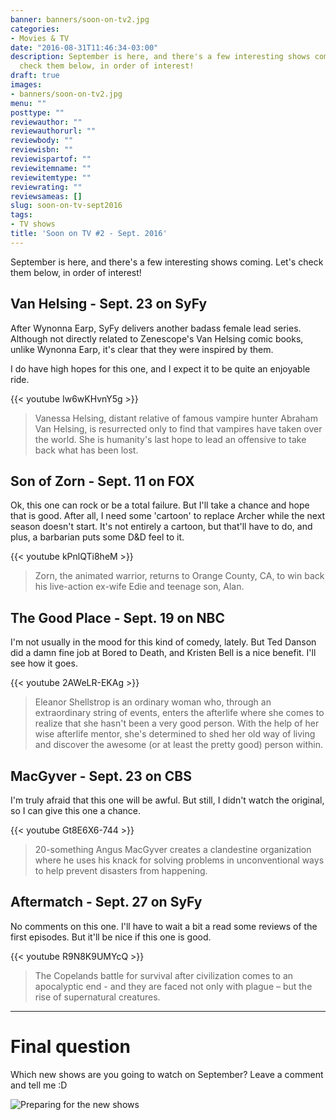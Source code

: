 ```yaml
---
banner: banners/soon-on-tv2.jpg
categories:
- Movies & TV
date: "2016-08-31T11:46:34-03:00"
description: September is here, and there's a few interesting shows coming. Let's
  check them below, in order of interest!
draft: true
images:
- banners/soon-on-tv2.jpg
menu: ""
posttype: ""
reviewauthor: ""
reviewauthorurl: ""
reviewbody: ""
reviewisbn: ""
reviewispartof: ""
reviewitemname: ""
reviewitemtype: ""
reviewrating: ""
reviewsameas: []
slug: soon-on-tv-sept2016
tags:
- TV shows
title: 'Soon on TV #2 - Sept. 2016'
---
```


September is here, and there's a few interesting shows coming. Let's check them below, in order of interest!

<!--more-->

## Van Helsing - Sept. 23 on SyFy

After Wynonna Earp, SyFy delivers another badass female lead series. 
Although not directly related to Zenescope's Van Helsing comic books, unlike Wynonna Earp, 
it's clear that they were inspired by them.

I do have high hopes for this one, and I expect it to be quite an enjoyable ride.

{{< youtube Iw6wKHvnY5g >}}

> Vanessa Helsing, distant relative of famous vampire hunter Abraham Van Helsing, 
is resurrected only to find that vampires have taken over the world. 
She is humanity's last hope to lead an offensive to take back what has been lost.

## Son of Zorn - Sept. 11 on FOX

Ok, this one can rock or be a total failure. But I'll take a chance and hope that is good. 
After all, I need some 'cartoon' to replace Archer while the next season doesn't start. 
It's not entirely a cartoon, but that'll have to do, and plus, a barbarian puts some D&D feel to it.

{{< youtube kPnlQTi8heM >}}

> Zorn, the animated warrior, returns to Orange County, CA, to win back his live-action ex-wife Edie and teenage son, Alan.

## The Good Place - Sept. 19 on NBC

I'm not usually in the mood for this kind of comedy, lately. But Ted Danson did a damn fine job at Bored to Death, 
and Kristen Bell is a nice benefit. I'll see how it goes.

{{< youtube 2AWeLR-EKAg >}}

> Eleanor Shellstrop is an ordinary woman who, through an extraordinary string of events, 
enters the afterlife where she comes to realize that she hasn't been a very good person. 
With the help of her wise afterlife mentor, 
she's determined to shed her old way of living and discover the awesome (or at least the pretty good) person within.	

## MacGyver - Sept. 23 on CBS

I'm truly afraid that this one will be awful. But still, I didn't watch the original, so I can give this one a chance.

{{< youtube Gt8E6X6-744 >}}

> 20-something Angus MacGyver creates a clandestine organization where he uses his knack for solving problems 
in unconventional ways to help prevent disasters from happening.

## Aftermatch - Sept. 27 on SyFy

No comments on this one. I'll have to wait a bit a read some reviews of the first episodes. But it'll be nice if this one is good.

{{< youtube R9N8K9UMYcQ >}}

> The Copelands battle for survival after civilization comes to an apocalyptic end - 
and they are faced not only with plague – but the rise of supernatural creatures.

***

# Final question

Which new shows are you going to watch on September? Leave a comment and tell me :D

![Preparing for the new shows](http://i.giphy.com/3oEjHSlyylh9D6upSU.gif)
